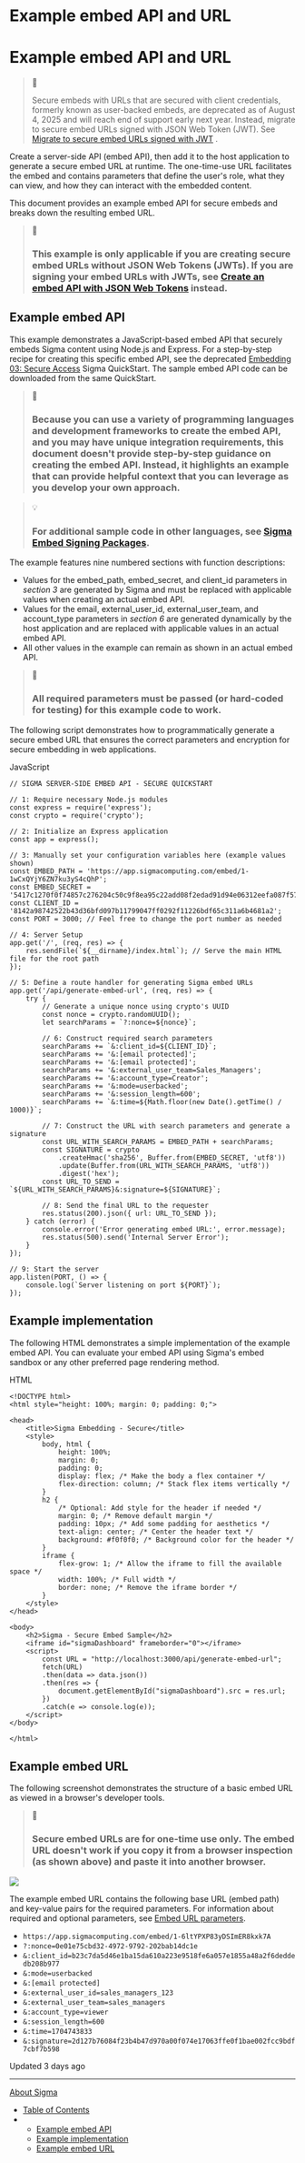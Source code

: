 # Example embed API and URL

# Example embed API and URL

> 🚩
>
> Secure embeds with URLs that are secured with client credentials, formerly known as user-backed embeds, are deprecated as of August 4, 2025 and will reach end of support early next year. Instead, migrate to secure embed URLs signed with JSON Web Token (JWT). See [Migrate to secure embed URLs signed with JWT](/docs/migrate-to-jwt-signed-secure-embed-urls) .

Create a server-side API (embed API), then add it to the host application to generate a secure embed URL at runtime. The one-time-use URL facilitates the embed and contains parameters that define the user's role, what they can view, and how they can interact with the embedded content.

This document provides an example embed API for secure embeds and breaks down the resulting embed URL.

> 📘
>
> ### This example is only applicable if you are creating secure embed URLs without JSON Web Tokens (JWTs). If you are signing your embed URLs with JWTs, see [Create an embed API with JSON Web Tokens](/docs/create-an-embed-api-with-json-web-tokens) instead.

## Example embed API

This example demonstrates a JavaScript-based embed API that securely embeds Sigma content using Node.js and Express. For a step-by-step recipe for creating this specific embed API, see the deprecated [Embedding 03: Secure Access](https://quickstarts.sigmacomputing.com/guide/embedding_03_secure_access/index.html) Sigma QuickStart. The sample embed API code can be downloaded from the same QuickStart.

> 📘
>
> ### Because you can use a variety of programming languages and development frameworks to create the embed API, and you may have unique integration requirements, this document doesn't provide step-by-step guidance on creating the embed API. Instead, it highlights an example that can provide helpful context that you can leverage as you develop your own approach.

> 💡
>
> ### For additional sample code in other languages, see [Sigma Embed Signing Packages](https://github.com/sigmacomputing/embed-signing-packages).

The example features nine numbered sections with function descriptions:

* Values for the embed\_path, embed\_secret, and client\_id parameters in *section 3* are generated by Sigma and must be replaced with applicable values when creating an actual embed API.
* Values for the email, external\_user\_id, external\_user\_team, and account\_type parameters in *section 6* are generated dynamically by the host application and are replaced with applicable values in an actual embed API.
* All other values in the example can remain as shown in an actual embed API.

> 📘
>
> ### All required parameters must be passed (or hard-coded for testing) for this example code to work.

The following script demonstrates how to programmatically generate a secure embed URL that ensures the correct parameters and encryption for secure embedding in web applications.

JavaScript

```
// SIGMA SERVER-SIDE EMBED API - SECURE QUICKSTART

// 1: Require necessary Node.js modules
const express = require('express');
const crypto = require('crypto');

// 2: Initialize an Express application
const app = express();

// 3: Manually set your configuration variables here (example values shown)
const EMBED_PATH = 'https://app.sigmacomputing.com/embed/1-1wCxQYjY6ZN7ku3yS4cQhP';
const EMBED_SECRET = '5417c1270f0f74857c276204c50c9f8ea95c22add08f2edad91d94e06312eefa087f57ccde99330da471ace475b56abe02e73c9702cc1dedc0ca9450ce3c9802';
const CLIENT_ID = '8142a98742522b43d36bfd097b11799047ff0292f11226bdf65c311a6b4681a2';
const PORT = 3000; // Feel free to change the port number as needed

// 4: Server Setup
app.get('/', (req, res) => {
    res.sendFile(`${__dirname}/index.html`); // Serve the main HTML file for the root path
});

// 5: Define a route handler for generating Sigma embed URLs
app.get('/api/generate-embed-url', (req, res) => {
    try {
        // Generate a unique nonce using crypto's UUID
        const nonce = crypto.randomUUID();
        let searchParams = `?:nonce=${nonce}`;

        // 6: Construct required search parameters
        searchParams += `&:client_id=${CLIENT_ID}`;
        searchParams += '&:[email protected]';
        searchParams += '&:[email protected]';
        searchParams += '&:external_user_team=Sales_Managers';
        searchParams += '&:account_type=Creator';
        searchParams += '&:mode=userbacked';
        searchParams += '&:session_length=600';
        searchParams += `&:time=${Math.floor(new Date().getTime() / 1000)}`;

        // 7: Construct the URL with search parameters and generate a signature
        const URL_WITH_SEARCH_PARAMS = EMBED_PATH + searchParams;
        const SIGNATURE = crypto
            .createHmac('sha256', Buffer.from(EMBED_SECRET, 'utf8'))
            .update(Buffer.from(URL_WITH_SEARCH_PARAMS, 'utf8'))
            .digest('hex');
        const URL_TO_SEND = `${URL_WITH_SEARCH_PARAMS}&:signature=${SIGNATURE}`;

        // 8: Send the final URL to the requester
        res.status(200).json({ url: URL_TO_SEND });
    } catch (error) {
        console.error('Error generating embed URL:', error.message);
        res.status(500).send('Internal Server Error');
    }
});

// 9: Start the server
app.listen(PORT, () => {
    console.log(`Server listening on port ${PORT}`);
});
```

## Example implementation

The following HTML demonstrates a simple implementation of the example embed API. You can evaluate your embed API using Sigma's embed sandbox or any other preferred page rendering method.

HTML

```
<!DOCTYPE html>
<html style="height: 100%; margin: 0; padding: 0;">

<head>
    <title>Sigma Embedding - Secure</title>
    <style>
        body, html {
            height: 100%;
            margin: 0;
            padding: 0;
            display: flex; /* Make the body a flex container */
            flex-direction: column; /* Stack flex items vertically */
        }
        h2 {
            /* Optional: Add style for the header if needed */
            margin: 0; /* Remove default margin */
            padding: 10px; /* Add some padding for aesthetics */
            text-align: center; /* Center the header text */
            background: #f0f0f0; /* Background color for the header */
        }
        iframe {
            flex-grow: 1; /* Allow the iframe to fill the available space */
            width: 100%; /* Full width */
            border: none; /* Remove the iframe border */
        }
    </style>
</head>

<body>
    <h2>Sigma - Secure Embed Sample</h2>
    <iframe id="sigmaDashboard" frameborder="0"></iframe>
    <script>
        const URL = "http://localhost:3000/api/generate-embed-url";
        fetch(URL)
        .then(data => data.json())
        .then(res => {
            document.getElementById("sigmaDashboard").src = res.url;
        })
        .catch(e => console.log(e));
    </script>
</body>

</html>

```

## Example embed URL

The following screenshot demonstrates the structure of a basic embed URL as viewed in a browser's developer tools.

> 🚧
>
> ### Secure embed URLs are for one-time use only. The embed URL doesn't work if you copy it from a browser inspection (as shown above) and paste it into another browser.

![](https://files.readme.io/e7cc1c1-Sample-Secure-Embed-Inspector.png)

The example embed URL contains the following base URL (embed path) and key-value pairs for the required parameters. For information about required and optional parameters, see [Embed URL parameters](/docs/embed-url-parameters).

* `https://app.sigmacomputing.com/embed/1-6ltYPXP83yDSImER8kxk7A`
* `?:nonce=0e01e75cbd32-4972-9792-202bab14dc1e`
* `&:client_id=b23c7da5d46e1ba15da610a223e9518fe6a057e1855a48a2f6deddedb208b977`
* `&:mode=userbacked`
* `&:[email protected]`
* `&:external_user_id=sales_managers_123`
* `&:external_user_team=sales_managers`
* `&:account_type=viewer`
* `&:session_length=600`
* `&:time=1704743833`
* `&:signature=2d127b76084f23b4b47d970a00f074e17063ffe0f1bae002fcc9bdf7cbf7b598`

Updated 3 days ago

---

[About Sigma](/docs/about-sigma)

* [Table of Contents](#)
* + [Example embed API](#example-embed-api)
  + [Example implementation](#example-implementation)
  + [Example embed URL](#example-embed-url)